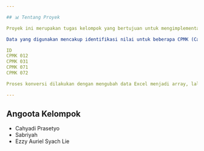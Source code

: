 ```yaml
---

## 📊 Tentang Proyek

Proyek ini merupakan tugas kelompok yang bertujuan untuk mengimplementasikan data dari file Excel ke dalam bentuk visualisasi grafik. Seluruh proses dilakukan tanpa menggunakan library eksternal, baik di sisi backend (Python) maupun frontend (HTML, CSS, JavaScript).

Data yang digunakan mencakup identifikasi nilai untuk beberapa CPMK (Capaian Pembelajaran Mata Kuliah), yaitu:

ID
CPMK 012
CPMK 031
CPMK 071
CPMK 072

Proses konversi dilakukan dengan mengubah data Excel menjadi array, lalu memvisualisasikannya dalam bentuk grafik interaktif di halaman web.

---
```


## Angoota Kelompok
* Cahyadi Prasetyo
* Sabriyah
* Ezzy Auriel Syach Lie


